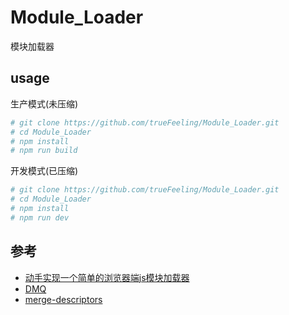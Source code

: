 # Module_Loader
模块加载器
## usage
生产模式(未压缩)
```bash
# git clone https://github.com/trueFeeling/Module_Loader.git
# cd Module_Loader
# npm install
# npm run build
```
开发模式(已压缩)
```bash
# git clone https://github.com/trueFeeling/Module_Loader.git
# cd Module_Loader
# npm install
# npm run dev
```

## 参考
- [动手实现一个简单的浏览器端js模块加载器](https://www.jianshu.com/p/0505b1718dab)
- [DMQ](https://github.com/DMQ)
- [merge-descriptors](https://github.com/component/merge-descriptors)
